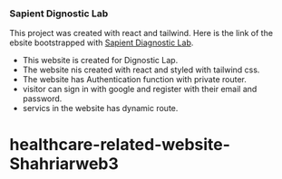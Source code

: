 ### Sapient Dignostic Lab

This project was created with react and tailwind. Here is the link of the ebsite bootstrapped with [Sapient Diagnostic Lab](https://simple-firebase-authenti-cb234.web.app).

* This website is created for Dignostic Lap.
* The website nis created with react and styled with tailwind css.
* The website has Authentication function with private router.
* visitor can sign in with google and register with their email and password.
* servics in the website has dynamic route.

# healthcare-related-website-Shahriarweb3
